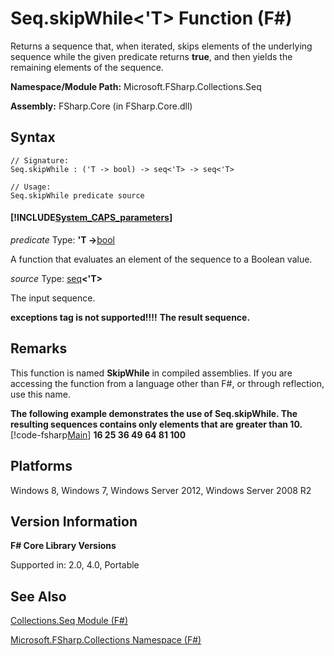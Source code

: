 # Seq.skipWhile<'T> Function (F#)

Returns a sequence that, when iterated, skips elements of the underlying sequence while the given predicate returns **true**, and then yields the remaining elements of the sequence.

**Namespace/Module Path:** Microsoft.FSharp.Collections.Seq

**Assembly:** FSharp.Core (in FSharp.Core.dll)


## Syntax

```
// Signature:
Seq.skipWhile : ('T -> bool) -> seq<'T> -> seq<'T>

// Usage:
Seq.skipWhile predicate source
```

#### [!INCLUDE[System_CAPS_parameters](//System/Token/System_CAPS_parameters_md.md)]
*predicate*
Type: **'T -&gt;**[bool](http://msdn.microsoft.com/en-us/library/89c0cf9c-49ce-4207-a3be-555851a67dd5)


A function that evaluates an element of the sequence to a Boolean value.


*source*
Type: [seq](http://msdn.microsoft.com/en-us/library/2f0c87c6-8a0d-4d33-92a6-10d1d037ce75)**&lt;'T&gt;**


The input sequence.



**exceptions tag is not supported!!!!**
**The result sequence.**
## Remarks
This function is named **SkipWhile** in compiled assemblies. If you are accessing the function from a language other than F#, or through reflection, use this name.

**The following example demonstrates the use of Seq.skipWhile. The resulting sequences contains only elements that are greater than 10.**
[!code-fsharp[Main](snippets/fssequences/snippet172.fs)]
**16 25 36 49 64 81 100**
## Platforms
Windows 8, Windows 7, Windows Server 2012, Windows Server 2008 R2


## Version Information
**F# Core Library Versions**

Supported in: 2.0, 4.0, Portable




## See Also
[Collections.Seq Module &#40;F&#35;&#41;](Collections.Seq+Module+%28FSharp%29.md)

[Microsoft.FSharp.Collections Namespace &#40;F&#35;&#41;](Microsoft.FSharp.Collections+Namespace+%28FSharp%29.md)

